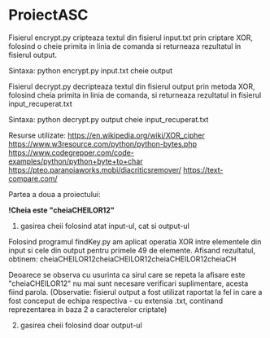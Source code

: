 # ProiectASC
Fisierul encrypt.py cripteaza textul din fisierul input.txt prin criptare XOR, folosind o cheie primita in linia de comanda si returneaza rezultatul in fisierul output.

Sintaxa: python encrypt.py input.txt cheie output

Fisierul decrypt.py decripteaza textul din fisierul output prin metoda XOR, folosind cheia primita in linia de comanda, si returneaza rezultatul in fisierul input_recuperat.txt

Sintaxa: python decrypt.py output cheie input_recuperat.txt

Resurse utilizate:
https://en.wikipedia.org/wiki/XOR_cipher
https://www.w3resource.com/python/python-bytes.php
https://www.codegrepper.com/code-examples/python/python+byte+to+char
https://pteo.paranoiaworks.mobi/diacriticsremover/
https://text-compare.com/


Partea a doua a proiectului:

**!Cheia este "cheiaCHEILOR12"**
1) gasirea cheii folosind atat input-ul, cat si output-ul

Folosind programul findKey.py am aplicat operatia XOR intre elementele din input si cele din output pentru primele 49 de elemente. Afisand rezultatul, obtinem: cheiaCHEILOR12cheiaCHEILOR12cheiaCHEILOR12cheiaCH

Deoarece se observa cu usurinta ca sirul care se repeta la afisare este "cheiaCHEILOR12" nu mai sunt necesare verificari suplimentare, acesta fiind parola.
(Observatie: fisierul output a fost utilizat raportat la fel in care a fost conceput de echipa respectiva - cu extensia .txt, continand reprezentarea in baza 2 a caracterelor criptate)

2) gasirea cheii folosind doar output-ul
